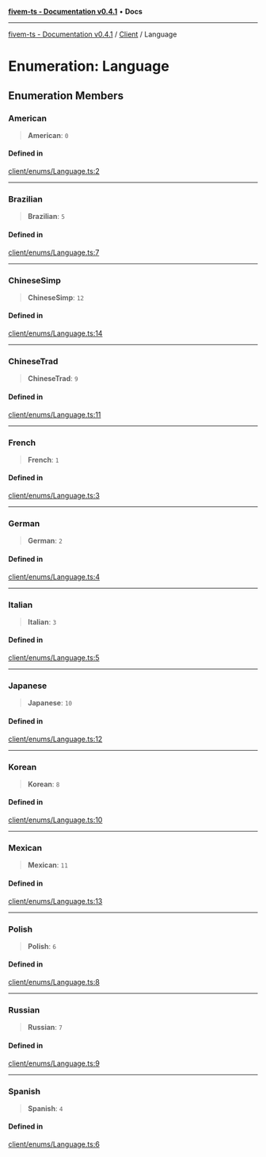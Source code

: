 [**fivem-ts - Documentation v0.4.1**](../../../README.md) • **Docs**

***

[fivem-ts - Documentation v0.4.1](../../../README.md) / [Client](../README.md) / Language

# Enumeration: Language

## Enumeration Members

### American

> **American**: `0`

#### Defined in

[client/enums/Language.ts:2](https://github.com/Purpose-Dev/fivem-ts/blob/af9f57481b70813a163451854c2103aaaed13195/src/client/enums/Language.ts#L2)

***

### Brazilian

> **Brazilian**: `5`

#### Defined in

[client/enums/Language.ts:7](https://github.com/Purpose-Dev/fivem-ts/blob/af9f57481b70813a163451854c2103aaaed13195/src/client/enums/Language.ts#L7)

***

### ChineseSimp

> **ChineseSimp**: `12`

#### Defined in

[client/enums/Language.ts:14](https://github.com/Purpose-Dev/fivem-ts/blob/af9f57481b70813a163451854c2103aaaed13195/src/client/enums/Language.ts#L14)

***

### ChineseTrad

> **ChineseTrad**: `9`

#### Defined in

[client/enums/Language.ts:11](https://github.com/Purpose-Dev/fivem-ts/blob/af9f57481b70813a163451854c2103aaaed13195/src/client/enums/Language.ts#L11)

***

### French

> **French**: `1`

#### Defined in

[client/enums/Language.ts:3](https://github.com/Purpose-Dev/fivem-ts/blob/af9f57481b70813a163451854c2103aaaed13195/src/client/enums/Language.ts#L3)

***

### German

> **German**: `2`

#### Defined in

[client/enums/Language.ts:4](https://github.com/Purpose-Dev/fivem-ts/blob/af9f57481b70813a163451854c2103aaaed13195/src/client/enums/Language.ts#L4)

***

### Italian

> **Italian**: `3`

#### Defined in

[client/enums/Language.ts:5](https://github.com/Purpose-Dev/fivem-ts/blob/af9f57481b70813a163451854c2103aaaed13195/src/client/enums/Language.ts#L5)

***

### Japanese

> **Japanese**: `10`

#### Defined in

[client/enums/Language.ts:12](https://github.com/Purpose-Dev/fivem-ts/blob/af9f57481b70813a163451854c2103aaaed13195/src/client/enums/Language.ts#L12)

***

### Korean

> **Korean**: `8`

#### Defined in

[client/enums/Language.ts:10](https://github.com/Purpose-Dev/fivem-ts/blob/af9f57481b70813a163451854c2103aaaed13195/src/client/enums/Language.ts#L10)

***

### Mexican

> **Mexican**: `11`

#### Defined in

[client/enums/Language.ts:13](https://github.com/Purpose-Dev/fivem-ts/blob/af9f57481b70813a163451854c2103aaaed13195/src/client/enums/Language.ts#L13)

***

### Polish

> **Polish**: `6`

#### Defined in

[client/enums/Language.ts:8](https://github.com/Purpose-Dev/fivem-ts/blob/af9f57481b70813a163451854c2103aaaed13195/src/client/enums/Language.ts#L8)

***

### Russian

> **Russian**: `7`

#### Defined in

[client/enums/Language.ts:9](https://github.com/Purpose-Dev/fivem-ts/blob/af9f57481b70813a163451854c2103aaaed13195/src/client/enums/Language.ts#L9)

***

### Spanish

> **Spanish**: `4`

#### Defined in

[client/enums/Language.ts:6](https://github.com/Purpose-Dev/fivem-ts/blob/af9f57481b70813a163451854c2103aaaed13195/src/client/enums/Language.ts#L6)
